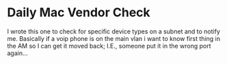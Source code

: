 # Daily Mac Vendor Check

I wrote this one to check for specific device types on a subnet and to notify me. 
Basically if a voip phone is on the main vlan i want to know first thing in the AM so I can get it moved back; I.E., someone put it in the wrong port again...
